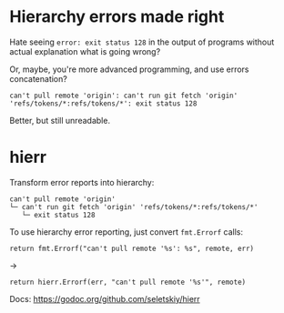 # Hierarchy errors made right

Hate seeing `error: exit status 128` in the output of programs without actual
explanation what is going wrong?

Or, maybe, you're more advanced programming, and use errors concatenation?

```
can't pull remote 'origin': can't run git fetch 'origin' 'refs/tokens/*:refs/tokens/*': exit status 128
```

Better, but still unreadable.

# hierr

Transform error reports into hierarchy:

```
can't pull remote 'origin'
└─ can't run git fetch 'origin' 'refs/tokens/*:refs/tokens/*'
   └─ exit status 128
```

To use hierarchy error reporting, just convert `fmt.Errorf` calls:

```
return fmt.Errorf("can't pull remote '%s': %s", remote, err)
```

→

```
return hierr.Errorf(err, "can't pull remote '%s'", remote)
```

Docs: https://godoc.org/github.com/seletskiy/hierr
